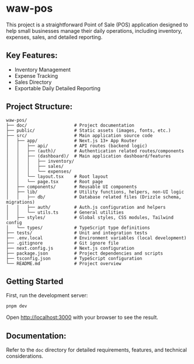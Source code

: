 # waw-pos

This project is a straightforward Point of Sale (POS) application designed to help small businesses manage their daily operations, including inventory, expenses, sales, and detailed reporting.

## Key Features:
- Inventory Management
- Expense Tracking
- Sales Directory
- Exportable Daily Detailed Reporting

## Project Structure:
```
waw-pos/
├── doc/                  # Project documentation
├── public/               # Static assets (images, fonts, etc.)
├── src/                  # Main application source code
│   ├── app/              # Next.js 13+ App Router
│   │   ├── api/          # API routes (backend logic)
│   │   ├── (auth)/       # Authentication related routes/components
│   │   ├── (dashboard)/  # Main application dashboard/features
│   │   │   ├── inventory/
│   │   │   ├── sales/
│   │   │   └── expenses/
│   │   └── layout.tsx    # Root layout
│   │   └── page.tsx      # Root page
│   ├── components/       # Reusable UI components
│   ├── lib/              # Utility functions, helpers, non-UI logic
│   │   ├── db/           # Database related files (Drizzle schema, migrations)
│   │   ├── auth/         # Auth.js configuration and helpers
│   │   └── utils.ts      # General utilities
│   ├── styles/           # Global styles, CSS modules, Tailwind config
│   └── types/            # TypeScript type definitions
├── tests/                # Unit and integration tests
├── .env.local            # Environment variables (local development)
├── .gitignore            # Git ignore file
├── next.config.js        # Next.js configuration
├── package.json          # Project dependencies and scripts
├── tsconfig.json         # TypeScript configuration
└── README.md             # Project overview
```

## Getting Started

First, run the development server:

```bash
pnpm dev
```

Open [http://localhost:3000](http://localhost:3000) with your browser to see the result.

## Documentation:
Refer to the `doc` directory for detailed requirements, features, and technical considerations.